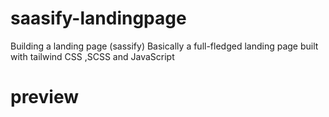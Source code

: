 # saasify-landingpage
Building a landing page (sassify)
Basically a full-fledged landing page built with tailwind CSS ,SCSS and JavaScript

# preview

